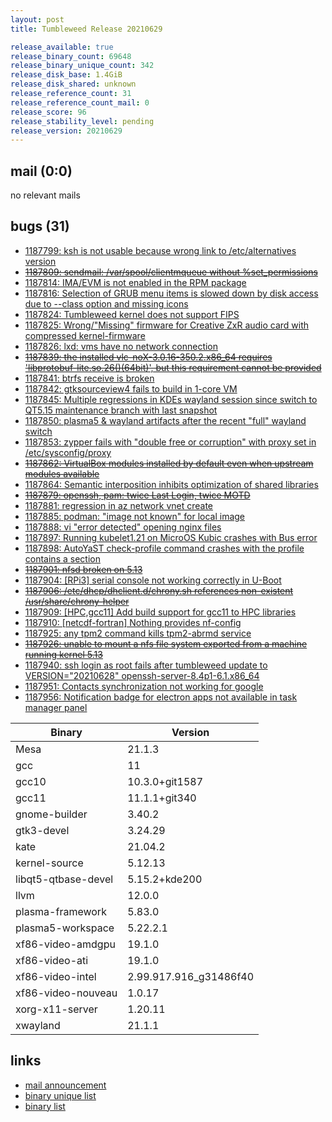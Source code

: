 ```yaml
---
layout: post
title: Tumbleweed Release 20210629

release_available: true
release_binary_count: 69648
release_binary_unique_count: 342
release_disk_base: 1.4GiB
release_disk_shared: unknown
release_reference_count: 31
release_reference_count_mail: 0
release_score: 96
release_stability_level: pending
release_version: 20210629
---
```


## mail (0:0)

no relevant mails

## bugs (31)

<!--more-->

- [1187799: ksh is not usable because wrong link to /etc/alternatives version](https://bugzilla.opensuse.org/show_bug.cgi?id=1187799)
- ~~[1187809: sendmail: /var/spool/clientmqueue without %set_permissions](https://bugzilla.opensuse.org/show_bug.cgi?id=1187809)~~
- [1187814: IMA/EVM is not enabled in the RPM package](https://bugzilla.opensuse.org/show_bug.cgi?id=1187814)
- [1187816: Selection of GRUB menu items is slowed down by disk access due to --class option and missing icons](https://bugzilla.opensuse.org/show_bug.cgi?id=1187816)
- [1187824: Tumbleweed kernel does not support FIPS](https://bugzilla.opensuse.org/show_bug.cgi?id=1187824)
- [1187825: Wrong/"Missing"  firmware for Creative ZxR audio card with compressed kernel-firmware](https://bugzilla.opensuse.org/show_bug.cgi?id=1187825)
- [1187826: lxd: vms have no network connection](https://bugzilla.opensuse.org/show_bug.cgi?id=1187826)
- ~~[1187839: the installed vlc-noX-3.0.16-350.2.x86_64 requires 'libprotobuf-lite.so.26()(64bit)', but this requirement cannot be provided](https://bugzilla.opensuse.org/show_bug.cgi?id=1187839)~~
- [1187841: btrfs receive is broken](https://bugzilla.opensuse.org/show_bug.cgi?id=1187841)
- [1187842: gtksourceview4 fails to build in 1-core VM](https://bugzilla.opensuse.org/show_bug.cgi?id=1187842)
- [1187845: Multiple regressions in KDEs wayland session since switch to QT5.15 maintenance branch with last snapshot](https://bugzilla.opensuse.org/show_bug.cgi?id=1187845)
- [1187850: plasma5 & wayland artifacts after the recent "full" wayland switch](https://bugzilla.opensuse.org/show_bug.cgi?id=1187850)
- [1187853: zypper fails with "double free or corruption" with proxy set in /etc/sysconfig/proxy](https://bugzilla.opensuse.org/show_bug.cgi?id=1187853)
- ~~[1187862: VirtualBox modules installed by default even when upstream modules available](https://bugzilla.opensuse.org/show_bug.cgi?id=1187862)~~
- [1187864: Semantic interposition inhibits optimization of shared libraries](https://bugzilla.opensuse.org/show_bug.cgi?id=1187864)
- ~~[1187879: openssh, pam: twice Last Login, twice MOTD](https://bugzilla.opensuse.org/show_bug.cgi?id=1187879)~~
- [1187881: regression in az network vnet create](https://bugzilla.opensuse.org/show_bug.cgi?id=1187881)
- [1187885: podman: "image not known" for local image](https://bugzilla.opensuse.org/show_bug.cgi?id=1187885)
- [1187888: vi "error detected" opening nginx files](https://bugzilla.opensuse.org/show_bug.cgi?id=1187888)
- [1187897: Running kubelet1.21 on MicroOS Kubic crashes with Bus error](https://bugzilla.opensuse.org/show_bug.cgi?id=1187897)
- [1187898: AutoYaST check-profile command crashes with the profile contains a <scripts> section](https://bugzilla.opensuse.org/show_bug.cgi?id=1187898)
- ~~[1187901: nfsd broken on 5.13](https://bugzilla.opensuse.org/show_bug.cgi?id=1187901)~~
- [1187904: \[RPi3\] serial console not working correctly in U-Boot](https://bugzilla.opensuse.org/show_bug.cgi?id=1187904)
- ~~[1187906: /etc/dhcp/dhclient.d/chrony.sh references non-existent /usr/share/chrony-helper](https://bugzilla.opensuse.org/show_bug.cgi?id=1187906)~~
- [1187909: \[HPC,gcc11\] Add build support for gcc11 to HPC libraries](https://bugzilla.opensuse.org/show_bug.cgi?id=1187909)
- [1187910: \[netcdf-fortran\] Nothing provides nf-config](https://bugzilla.opensuse.org/show_bug.cgi?id=1187910)
- [1187925: any tpm2 command kills tpm2-abrmd service](https://bugzilla.opensuse.org/show_bug.cgi?id=1187925)
- ~~[1187926: unable to mount a nfs file system exported from a machine running kernel 5.13](https://bugzilla.opensuse.org/show_bug.cgi?id=1187926)~~
- [1187940: ssh login as root fails after tumbleweed update to VERSION="20210628" openssh-server-8.4p1-6.1.x86_64](https://bugzilla.opensuse.org/show_bug.cgi?id=1187940)
- [1187951: Contacts synchronization not working for google](https://bugzilla.opensuse.org/show_bug.cgi?id=1187951)
- [1187956: Notification badge for electron apps not available in task manager panel](https://bugzilla.opensuse.org/show_bug.cgi?id=1187956)

Binary | Version
--- | ---
Mesa | 21.1.3
gcc | 11
gcc10 | 10.3.0+git1587
gcc11 | 11.1.1+git340
gnome-builder | 3.40.2
gtk3-devel | 3.24.29
kate | 21.04.2
kernel-source | 5.12.13
libqt5-qtbase-devel | 5.15.2+kde200
llvm | 12.0.0
plasma-framework | 5.83.0
plasma5-workspace | 5.22.2.1
xf86-video-amdgpu | 19.1.0
xf86-video-ati | 19.1.0
xf86-video-intel | 2.99.917.916_g31486f40
xf86-video-nouveau | 1.0.17
xorg-x11-server | 1.20.11
xwayland | 21.1.1

## links

- [mail announcement](https://lists.opensuse.org/archives/list/factory@lists.opensuse.org/thread/ZZEP5NMHMXWLIGAJOE2DM7QBADM3QZLQ)
- [binary unique list](http://download.opensuse.org/history/20210629/rpm.unique.list)
- [binary list](http://download.opensuse.org/history/20210629/rpm.list)
